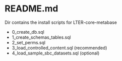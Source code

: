 # README.md
Dir contains the install scripts for LTER-core-metabase

- 0_create_db.sql
- 1_create_schemas_tables.sql
- 2_set_perms.sql
- 3_load_controlled_content.sql (recommended)
- 4_load_sample_sbc_datasets.sql (optional)


